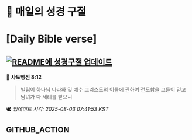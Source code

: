 # 🙏 매일의 성경 구절
# [Daily Bible verse]
## [![README에 성경구절 업데이트](https://github.com/DONGSUKA/first_test/actions/workflows/update-readme-bible.yml/badge.svg)](https://github.com/DONGSUKA/first_test/actions/workflows/update-readme-bible.yml)
<!-- START_BIBLE_VERSE -->
📖 **사도행전 8:12**
> 빌립이 하나님 나라와 및 예수 그리스도의 이름에 관하여 전도함을 그들이 믿고 남녀가 다 세례를 받으니

🕊️ _업데이트 시각: 2025-08-03 07:41:53 KST_
  <!-- END_BIBLE_VERSE -->
## GITHUB_ACTION
